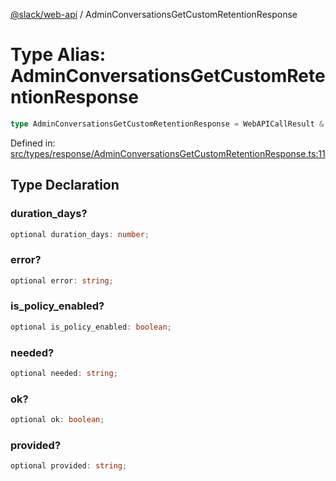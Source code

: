 [@slack/web-api](../index.md) / AdminConversationsGetCustomRetentionResponse

# Type Alias: AdminConversationsGetCustomRetentionResponse

```ts
type AdminConversationsGetCustomRetentionResponse = WebAPICallResult & object;
```

Defined in: [src/types/response/AdminConversationsGetCustomRetentionResponse.ts:11](https://github.com/slackapi/node-slack-sdk/blob/main/packages/web-api/src/types/response/AdminConversationsGetCustomRetentionResponse.ts#L11)

## Type Declaration

### duration\_days?

```ts
optional duration_days: number;
```

### error?

```ts
optional error: string;
```

### is\_policy\_enabled?

```ts
optional is_policy_enabled: boolean;
```

### needed?

```ts
optional needed: string;
```

### ok?

```ts
optional ok: boolean;
```

### provided?

```ts
optional provided: string;
```

